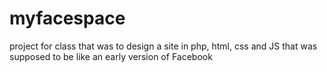 # myfacespace
project for class that was to design a site in php, html, css and JS that was supposed to be like an early version of Facebook
